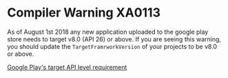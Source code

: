 ﻿# Compiler Warning XA0113

As of August 1st 2018 any new application uploaded to the google play
store needs to target v8.0 (API 26) or above. If you are seeing this
warning, you should update the `TargetFramrworkVersion` of your projects
to be v8.0 or above.

[Google Play's target API level requirement](https://developer.android.com/distribute/best-practices/develop/target-sdk)